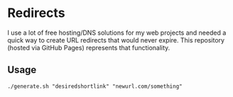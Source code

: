 # Redirects

I use a lot of free hosting/DNS solutions for my web projects and needed a quick way to create URL redirects that would never expire. This repository (hosted via GitHub Pages) represents that functionality.

## Usage

```
./generate.sh "desiredshortlink" "newurl.com/something"
```
